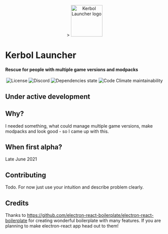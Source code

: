 <p align="center">>
    <img src="https://raw.githubusercontent.com/Londek/kerbol-launcher/main/assets/icon.png" alt="Kerbol Launcher logo" width="100px">
    <h1 style="border-bottom: 0">Kerbol Launcher</h1>
    <h4>Rescue for people with multiple game versions and modpacks</h1>
</p>
<p align="center">
    <img src="https://img.shields.io/github/license/Londek/kerbol-launcher?style=for-the-badge" alt="License"/>
    <img src="https://img.shields.io/discord/838044302419689482?logo=discord&logoColor=white&style=for-the-badge" alt="Discord"/>
    <img src="https://img.shields.io/david/Londek/kerbol-launcher?style=for-the-badge" alt="Dependencies state"/>
    <img src="https://img.shields.io/codeclimate/maintainability-percentage/Londek/kerbol-launcher?logo=code-climate&style=for-the-badge" alt="Code Climate maintainability" >
</p>

## Under active development

## Why?
I needed something, what could manage multiple game versions, make modpacks and look good - so I came up with this.

## When first alpha?
Late June 2021

## Contributing
Todo. For now just use your intuition and describe problem clearly.

## Credits
Thanks to https://github.com/electron-react-boilerplate/electron-react-boilerplate for creating wonderful boilerplate with many features.
If you are planning to make electron-react app head out to them!
